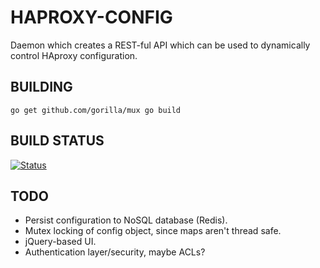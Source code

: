 # HAPROXY-CONFIG

Daemon which creates a REST-ful API which can be used to dynamically control
HAproxy configuration.

## BUILDING

`
go get github.com/gorilla/mux
go build
`

## BUILD STATUS

[![Status](https://secure.travis-ci.org/jbuchbinder/haproxy-config.png)](http://travis-ci.org/jbuchbinder/haproxy-config)

## TODO

* Persist configuration to NoSQL database (Redis).
* Mutex locking of config object, since maps aren't thread safe.
* jQuery-based UI.
* Authentication layer/security, maybe ACLs?

